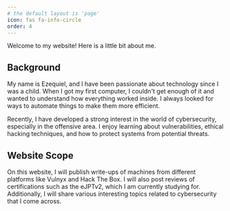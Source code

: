 ```yaml
---
# the default layout is 'page'
icon: fas fa-info-circle
order: 4
---
```

Welcome to my website! Here is a little bit about me.

## Background

My name is Ezequiel, and I have been passionate about technology since I was a child. When I got my first computer, I couldn't get enough of it and wanted to understand how everything worked inside. I always looked for ways to automate things to make them more efficient.

Recently, I have developed a strong interest in the world of cybersecurity, especially in the offensive area. I enjoy learning about vulnerabilities, ethical hacking techniques, and how to protect systems from potential threats.

## Website Scope

On this website, I will publish write-ups of machines from different platforms like Vulnyx and Hack The Box. I will also post reviews of certifications such as the eJPTv2, which I am currently studying for. Additionally, I will share various interesting topics related to cybersecurity that I come across.

